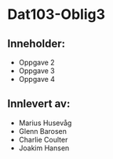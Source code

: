 # Dat103-Oblig3

## Inneholder:
- Oppgave 2
- Oppgave 3
- Oppgave 4

## Innlevert av:
- Marius Husevåg
- Glenn Barosen
- Charlie Coulter
- Joakim Hansen
